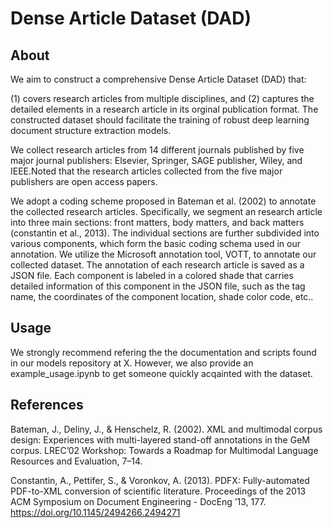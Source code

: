 # Dense Article Dataset (DAD)

## About

We aim to construct a comprehensive Dense Article Dataset (DAD) that:

(1) covers research articles from multiple disciplines, and 
(2) captures the detailed elements in a research article in its orginal publication format. The constructed dataset should facilitate the training of robust deep learning document structure extraction models.

We collect research articles from 14 different journals published by five major journal publishers: Elsevier, Springer, SAGE publisher, Wiley, and IEEE.Noted that the research articles collected from the five major publishers are open access papers.

We adopt a coding scheme proposed in Bateman et al. (2002) to annotate the collected research articles. Specifically, we segment an research article into three main sections: front matters, body matters, and back matters (constantin et al., 2013). The individual sections are further subdivided into various components, which form the basic coding schema used in our annotation. We utilize the Microsoft annotation tool, VOTT, to annotate our collected dataset. The annotation of each research article is saved as a JSON file. Each component is labeled in a colored shade that carries detailed information of this component in the JSON file, such as the tag name, the coordinates of the component location, shade color code, etc..  

## Usage

We strongly recommend refering the the documentation and scripts found in our models repository at X. However, we also provide an example_usage.ipynb to get someone quickly acqainted with the dataset.

## References

Bateman, J., Deliny, J., & Henschelz, R. (2002). XML and multimodal corpus design: Experiences with multi-layered stand-off annotations in the GeM corpus. LREC’02 Workshop: Towards a Roadmap for Multimodal Language Resources and Evaluation, 7–14.

Constantin, A., Pettifer, S., & Voronkov, A. (2013). PDFX: Fully-automated PDF-to-XML conversion of scientific literature. Proceedings of the 2013 ACM Symposium on Document Engineering - DocEng ’13, 177. https://doi.org/10.1145/2494266.2494271

